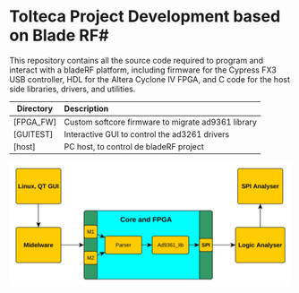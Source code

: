 # Tolteca Project Development based on Blade RF#
This repository contains all the source code required to program and interact with a bladeRF platform, including firmware for the Cypress FX3 USB controller, HDL for the Altera Cyclone IV FPGA, and C code for the host side libraries, drivers, and utilities.

| Directory         | Description                                                                                       |
| ----------------- |:--------------------------------------------------------------------------------------------------|
| [FPGA_FW] | Custom softcore firmware to migrate ad9361 library                                |
| [GUITEST] | Interactive GUI to control the ad3261 drivers                           |
| [host]    | PC host, to control de bladeRF project                     |

![Alt text](General_spec.jpg?raw=true "General Spec")